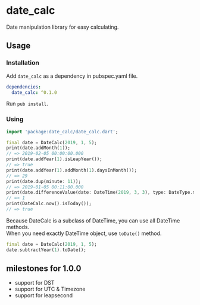# date_calc

Date manipulation library for easy calculating.

## Usage

### Installation

Add `date_calc` as a dependency in pubspec.yaml file.

```yaml
dependencies:
  date_calc: ^0.1.0
```

Run `pub install`.

### Using

```dart
import 'package:date_calc/date_calc.dart';

final date = DateCalc(2019, 1, 5);
print(date.addMonth(1));
// => 2019-02-05 00:00:00.000
print(date.addYear(1).isLeapYear());
// => true
print(date.addYear(1).addMonth(1).daysInMonth());
// => 29
print(date.dup(minute: 11));
// => 2019-01-05 00:11:00.000
print(date.differenceValue(date: DateTime(2019, 3, 3), type: DateType.month));
// => 1
print(DateCalc.now().isToday());
// => true
```

Because DateCalc is a subclass of DateTime, you can use all DateTime methods.  
When you need exactly DateTime object, use `toDate()` method.

```dart
final date = DateCalc(2019, 1, 5);
date.subtractYear(1).toDate();
```

## milestones for 1.0.0

- support for DST
- support for UTC & Timezone
- support for leapsecond

